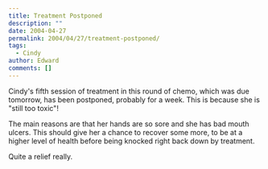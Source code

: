 ```yaml
---
title: Treatment Postponed
description: ""
date: 2004-04-27
permalink: 2004/04/27/treatment-postponed/
tags:
  - Cindy
author: Edward
comments: []
---
```


Cindy\'s fifth session of treatment in this round of chemo, which was
due tomorrow, has been postponed, probably for a week. This is because
she is \"still too toxic\"!

The main reasons are that her hands are so sore and she has bad mouth
ulcers. This should give her a chance to recover some more, to be at a
higher level of health before being knocked right back down by
treatment.

Quite a relief really.

